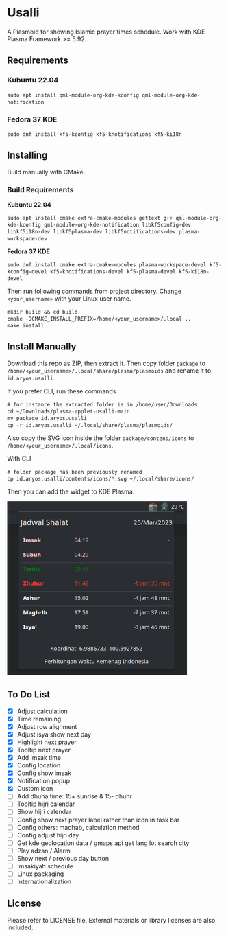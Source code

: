 # Usalli

A Plasmoid for showing Islamic prayer times schedule. Work with KDE Plasma Framework >= 5.92.

## Requirements

### Kubuntu 22.04

```
sudo apt install qml-module-org-kde-kconfig qml-module-org-kde-notification
```

### Fedora 37 KDE

```
sudo dnf install kf5-kconfig kf5-knotifications kf5-ki18n
```

## Installing

Build manually with CMake.

### Build Requirements

**Kubuntu 22.04**

```
sudo apt install cmake extra-cmake-modules gettext g++ qml-module-org-kde-kconfig qml-module-org-kde-notification libkf5config-dev libkf5i18n-dev libkf5plasma-dev libkf5notifications-dev plasma-workspace-dev
```

**Fedora 37 KDE**

```
sudo dnf install cmake extra-cmake-modules plasma-workspace-devel kf5-kconfig-devel kf5-knotifications-devel kf5-plasma-devel kf5-ki18n-devel
```

Then run following commands from project directory. Change `<your_username>` with your Linux user name.

```
mkdir build && cd build
cmake -DCMAKE_INSTALL_PREFIX=/home/<your_username>/.local ..
make install
```

## Install Manually

Download this repo as ZIP, then extract it.
Then copy folder `package` to `/home/<your_username>/.local/share/plasma/plasmoids` and rename it to `id.aryos.usalli`.

If you prefer CLI, run these commands

```
# for instance the extracted folder is in /home/user/Downloads
cd ~/Downloads/plasma-applet-usalli-main
mv package id.aryos.usalli
cp -r id.aryos.usalli ~/.local/share/plasma/plasmoids/
```

Also copy the SVG icon inside the folder `package/contens/icons` to `/home/<your_username>/.local/icons`.

With CLI

```
# folder package has been previously renamed
cp id.aryos.usalli/contents/icons/*.svg ~/.local/share/icons/
```

Then you can add the widget to KDE Plasma.

![Screenshot](screenshot.png)

## To Do List

- [x] Adjust calculation
- [x] Time remaining
- [x] Adjust row alignment
- [x] Adjust isya show next day
- [x] Highlight next prayer
- [x] Tooltip next prayer
- [x] Add imsak time
- [x] Config location
- [x] Config show imsak
- [x] Notification popup
- [x] Custom icon
- [ ] Add dhuha time: 15+ sunrise & 15- dhuhr
- [ ] Tooltip hijri calendar
- [ ] Show hijri calendar
- [ ] Config show next prayer label rather than icon in task bar
- [ ] Config others: madhab, calculation method
- [ ] Config adjust hijri day
- [ ] Get kde geolocation data / gmaps api get lang lot search city
- [ ] Play adzan / Alarm
- [ ] Show next / previous day button
- [ ] Imsakiyah schedule
- [ ] Linux packaging
- [ ] Internationalization

## License

Please refer to LICENSE file.
External materials or library licenses are also included.
